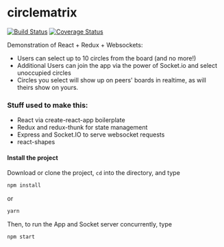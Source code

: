 # circlematrix

[![Build Status](https://travis-ci.org/johnmaster208/circlematrix.svg?branch=master)](https://travis-ci.org/johnmaster208/circlematrix)
[![Coverage Status](https://coveralls.io/repos/github/johnmaster208/circlematrix/badge.svg?branch=master)](https://coveralls.io/github/johnmaster208/circlematrix?branch=master)

Demonstration of React + Redux + Websockets: 

 * Users can select up to 10 circles from the board (and no more!)
 * Additional Users can join the app via the power of Socket.io and select unoccupied circles
 * Circles you select will show up on peers' boards in realtime, as will theirs show on yours.


### Stuff used to make this:

 * React via create-react-app boilerplate
 * Redux and redux-thunk for state management
 * Express and Socket.IO to serve websocket requests
 * react-shapes


#### Install the project

Download or clone the project, ```cd``` into the directory, and type

```bash
npm install
````
or
```bash
yarn
```

Then, to run the App and Socket server concurrently, type

```bash
npm start
```
